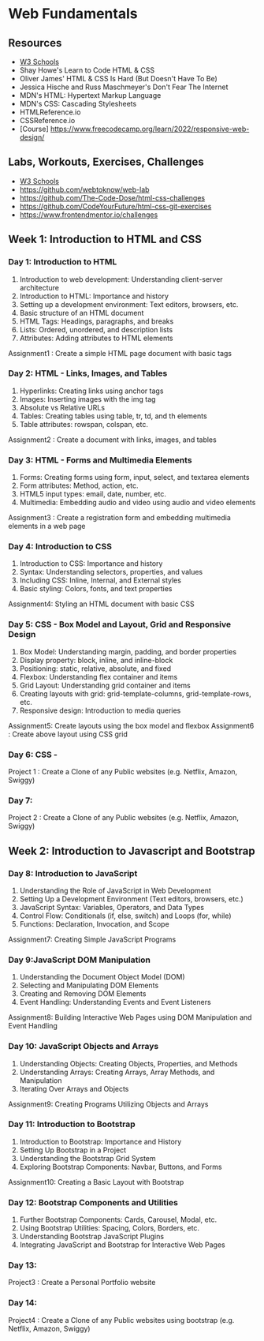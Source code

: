 # Web Fundamentals

## Resources
 - [W3 Schools](https://www.w3schools.com/)
 - Shay Howe's Learn to Code HTML & CSS
 - Oliver James' HTML & CSS Is Hard (But Doesn't Have To Be)
 - Jessica Hische and Russ Maschmeyer's Don't Fear The Internet
 - MDN's HTML: Hypertext Markup Language
 - MDN's CSS: Cascading Stylesheets
 - HTMLReference.io
 - CSSReference.io
 - [Course] https://www.freecodecamp.org/learn/2022/responsive-web-design/
## Labs, Workouts, Exercises, Challenges
 - [W3 Schools](https://www.w3schools.com/html/exercise.asp)
 - https://github.com/webtoknow/web-lab
 - https://github.com/The-Code-Dose/html-css-challenges
 - https://github.com/CodeYourFuture/html-css-git-exercises
 - https://www.frontendmentor.io/challenges

## Week 1: Introduction to HTML and CSS

### Day 1: Introduction to HTML

1. Introduction to web development: Understanding client-server architecture
2. Introduction to HTML: Importance and history
3. Setting up a development environment: Text editors, browsers, etc.
4. Basic structure of an HTML document
5. HTML Tags: Headings, paragraphs, and breaks
6. Lists: Ordered, unordered, and description lists
7. Attributes: Adding attributes to HTML elements

Assignment1 : Create a simple HTML page document with basic tags

### Day 2: HTML - Links, Images, and Tables

1. Hyperlinks: Creating links using anchor tags
2. Images: Inserting images with the img tag
3. Absolute vs Relative URLs
4. Tables: Creating tables using table, tr, td, and th elements
5. Table attributes: rowspan, colspan, etc.

Assignment2 : Create a document with links, images, and tables

### Day 3: HTML - Forms and Multimedia Elements

1. Forms: Creating forms using form, input, select, and textarea elements
2. Form attributes: Method, action, etc.
3. HTML5 input types: email, date, number, etc.
4. Multimedia: Embedding audio and video using audio and video elements

Assignment3 : Create a registration form and embedding multimedia elements in a web page

### Day 4: Introduction to CSS

1. Introduction to CSS: Importance and history
2. Syntax: Understanding selectors, properties, and values
3. Including CSS: Inline, Internal, and External styles
4. Basic styling: Colors, fonts, and text properties

Assignment4: Styling an HTML document with basic CSS

### Day 5: CSS - Box Model and Layout, Grid and Responsive Design

1. Box Model: Understanding margin, padding, and border properties
2. Display property: block, inline, and inline-block
3. Positioning: static, relative, absolute, and fixed
4. Flexbox: Understanding flex container and items
5. Grid Layout: Understanding grid container and items
6. Creating layouts with grid: grid-template-columns, grid-template-rows, etc.
7. Responsive design: Introduction to media queries

Assignment5: Create layouts using the box model and flexbox
Assignment6 : Create above layout using CSS grid

### Day 6: CSS - 

Project 1 : Create a Clone of any Public websites
(e.g. Netflix, Amazon, Swiggy)

### Day 7:

Project 2 : Create a Clone of any Public websites
(e.g. Netflix, Amazon, Swiggy)

## Week 2: Introduction to Javascript and Bootstrap

### Day 8: Introduction to JavaScript

1. Understanding the Role of JavaScript in Web Development
2. Setting Up a Development Environment (Text editors, browsers, etc.)
3. JavaScript Syntax: Variables, Operators, and Data Types
4. Control Flow: Conditionals (if, else, switch) and Loops (for, while)
5. Functions: Declaration, Invocation, and Scope

Assignment7: Creating Simple JavaScript Programs


### Day 9:JavaScript DOM Manipulation

1. Understanding the Document Object Model (DOM)
2. Selecting and Manipulating DOM Elements
3. Creating and Removing DOM Elements
4. Event Handling: Understanding Events and Event Listeners

Assignment8: Building Interactive Web Pages using DOM Manipulation and Event Handling

### Day 10: JavaScript Objects and Arrays

1. Understanding Objects: Creating Objects, Properties, and Methods
2. Understanding Arrays: Creating Arrays, Array Methods, and Manipulation
3. Iterating Over Arrays and Objects

Assignment9: Creating Programs Utilizing Objects and Arrays

### Day 11: Introduction to Bootstrap

1. Introduction to Bootstrap: Importance and History
2. Setting Up Bootstrap in a Project
3. Understanding the Bootstrap Grid System
4. Exploring Bootstrap Components: Navbar, Buttons, and Forms

Assignment10: Creating a Basic Layout with Bootstrap

### Day 12: Bootstrap Components and Utilities

1. Further Bootstrap Components: Cards, Carousel, Modal, etc.
2. Using Bootstrap Utilities: Spacing, Colors, Borders, etc.
3. Understanding Bootstrap JavaScript Plugins
4. Integrating JavaScript and Bootstrap for Interactive Web Pages

### Day 13:

Project3 : Create a Personal Portfolio website

### Day 14:

Project4 : Create a Clone of any Public websites using bootstrap
(e.g. Netflix, Amazon, Swiggy)
